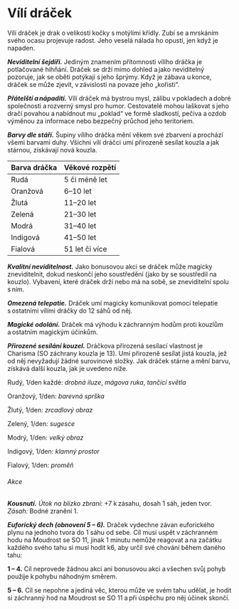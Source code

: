 # Vílí dráček
  
Vílí dráček je drak o velikosti kočky s motýlími křídly. Zubí se a mrskáním svého ocasu projevuje radost. Jeho veselá nálada ho opustí, jen když je napaden.
  
***Neviditelní šejdíři.*** Jediným znamením přítomnosti vílího dráčka je potlačované hihňání. Dráček se drží mimo dohled a jako neviditelný pozoruje, jak se oběti potýkají s jeho šprýmy. Když je zábava u konce, dráček se může zjevit, v závislosti na povaze jeho „kořisti“.
  
***Přátelští a nápadití.*** Vílí dráček má bystrou mysl, zálibu v pokladech a dobré společnosti a rozverný smysl pro humor. Cestovatelé mohou laškovat s jeho dračí povahou a nabídnout mu „poklad“ ve formě sladkostí, pečiva a ozdob výměnou za informace nebo bezpečný průchod jeho teritoriem.
  
***Barvy dle stáří.*** Šupiny vílího dráčka mění věkem své zbarvení a prochází všemi barvami duhy. Všichni vílí dráčci umí přirozeně sesílat kouzla a jak stárnou, získávají nová kouzla.
  
| Barva dráčka | Věkové rozpětí |
| --- | --- |
| Rudá | 5 či méně let |
| Oranžová | 6–10 let |
| Žlutá | 11–20 let |
| Zelená | 21–30 let |
| Modrá | 31–40 let |
| Indigová | 41–50 let |
| Fialová | 51 let či více |  

<Monster 
    title="Vílí dráček"
    subtitle="Drobný drak, chaotické dobro￼"
    armor-class="15"
    hit-points="14 (4k4 + 4)"
    speed="2 sáhy, létání 12 sáhů"
    str="3 (-4)"
    dex="20 (+5)"
    con="13 (+1)"
    int="14 (+2)"
    wis="12 (+1)"
    cha="16 (+3)"
    saving-throws=""
    skills="Mystika +4, Nenápadnost +7, Vnímání +3"
    damage-vulnerabilities=""
    damage-resistances=""
    damage-immunities=""
    condition-immunities=""
    senses="vidění ve tmě 12 sáhů, pasivní Vnímání 13"
    languages="dračí řeč, sylvánština"
    challenge="1 (200 ZK) pro rudého, oranžového či žlutého vílího dráčka; 2 (450 ZK) pro zeleného, modrého, indigového či fialového vílího dráčka"
    >

***Kvalitní neviditelnost.*** Jako bonusovou akci se dráček může magicky zneviditelnit, dokud neskončí jeho soustředění (jako by se soustředil na kouzlo). Vybavení, které dráček drží nebo má na sobě, se zneviditelní spolu s ním.
  
***Omezená telepatie.*** Dráček umí magicky komunikovat pomocí telepatie s ostatními vílími dráčky do 12 sáhů od něj.
  
***Magické odolání.*** Dráček má výhodu k záchranným hodům proti kouzlům a ostatním magickým účinkům.
  
***Přirozené sesílání kouzel.*** Dráčkova přirozená sesílací vlastnost je Charisma (SO záchrany kouzla je 13). Umí přirozeně sesílat jistá kouzla, jež od něj nevyžadují žádné surovinové složky. Jak dráček stárne a mění barvu, získává další kouzla, jak je uvedeno níže.
  
Rudý, 1/den každé: *drobná iluze*, *mágova ruka*, *tančící světla*
  
Oranžový, 1/den: *barevná sprška*
  
Žlutý, 1/den: *zrcadlový obraz*
  
Zelený, 1/den: *sugesce*
  
Modrý, 1/den: *velký obraz*
  
Indigový, 1/den: *klamný prostor*
  
Fialový, 1/den: *proměň*
  
###### Akce
  
***Kousnutí.*** *Útok na blízko zbraní:* +7 k zásahu, dosah 1 sáh, jeden tvor. *Zásah:* Bodné zranění 1.
  
***Euforický dech (obnovení 5 – 6).*** Dráček vydechne závan euforického plynu na jednoho tvora do 1 sáhu od sebe. Cíl musí uspět v záchranném hodu na Moudrost se SO 11, jinak 1 minutu nemůže reagovat a na začátku každého svého tahu si musí hodit k6, aby určil své chování během daného tahu:
  
**1 – 4.** Cíl neprovede žádnou akci ani bonusovou akci a všechen svůj pohyb použije k pohybu náhodným směrem.
  
**5 – 6.** Cíl se nepohne a jediná věc, kterou může ve svém tahu udělat, je hodit si záchranný hod na Moudrost se SO 11 a při úspěchu pro něj účinek skončí.

</Monster>  

